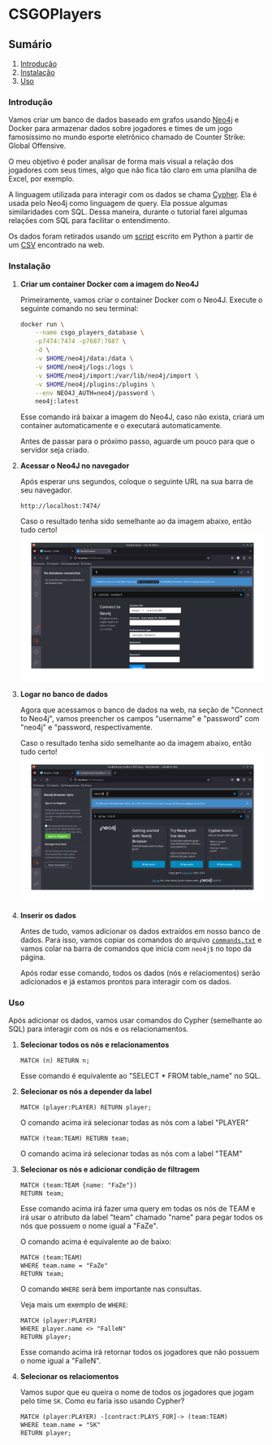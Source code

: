 # CSGOPlayers

## Sumário

1. [Introdução](#introdução)
2. [Instalação](#instalação)
3. [Uso](#uso)

### Introdução

Vamos criar um banco de dados baseado em grafos usando [Neo4j](https://neo4j.com/) e Docker
para armazenar dados sobre jogadores e times de um jogo famosíssimo no mundo
esporte eletrônico chamado de Counter Strike: Global Offensive.

O meu objetivo é poder analisar de forma mais visual a relação dos jogadores com
seus times, algo que não fica tão claro em uma planilha de Excel, por exemplo.

A linguagem utilizada para interagir com os dados se chama [Cypher](https://neo4j.com/developer/cypher/). Ela é usada pelo Neo4j como linguagem de query. Ela possue algumas similaridades com SQL. Dessa maneira, durante o tutorial farei algumas relações com SQL para facilitar o entendimento.

Os dados foram retirados usando um [script](./extract_players.py) escrito em Python a partir de um [CSV](./csgo_players.csv) encontrado na web.

### Instalação

1. **Criar um container Docker com a imagem do Neo4J**

   Primeiramente, vamos criar o container Docker com o Neo4J. Execute o seguinte comando no seu terminal:

   ```bash
   docker run \
       --name csgo_players_database \
       -p7474:7474 -p7687:7687 \
       -d \
       -v $HOME/neo4j/data:/data \
       -v $HOME/neo4j/logs:/logs \
       -v $HOME/neo4j/import:/var/lib/neo4j/import \
       -v $HOME/neo4j/plugins:/plugins \
       --env NEO4J_AUTH=neo4j/password \
       neo4j:latest
   ```

   Esse comando irá baixar a imagem do Neo4J, caso não exista, criará um container
   automaticamente e o executará automaticamente.

   Antes de passar para o próximo passo, aguarde um pouco para que o servidor seja
   criado.

2. **Acessar o Neo4J no navegador**

   Após esperar uns segundos, coloque o seguinte URL na sua barra de seu navegador.

   ```
   http://localhost:7474/
   ```

   Caso o resultado tenha sido semelhante ao da imagem abaixo, então tudo certo!
   ![neo4j](./screenshots/main_menu_neo4j.png)

3. **Logar no banco de dados**

   Agora que acessamos o banco de dados na web, na seção de "Connect to Neo4j",
   vamos preencher os campos "username" e "password" com "neo4j" e "password, respectivamente.

   Caso o resultado tenha sido semelhante ao da imagem abaixo, então tudo certo!
   ![neo4j_logged](./screenshots/neo4j_logged.png)

4. **Inserir os dados**

   Antes de tudo, vamos adicionar os dados extraídos em nosso banco de dados. Para isso, vamos copiar os comandos do
   arquivo [`commands.txt`](./commands.txt) e vamos colar na barra de comandos que inicia com `neo4j$` no topo
   da página.

   Após rodar esse comando, todos os dados (nós e relaciomentos) serão adicionados e já estamos prontos para
   interagir com os dados.

### Uso

Após adicionar os dados, vamos usar comandos do Cypher (semelhante ao SQL) para interagir
com os nós e os relacionamentos.

1. **Selecionar todos os nós e relacionamentos**

   ```cypher
   MATCH (n) RETURN n;
   ```

   Esse comando é equivalente ao "SELECT \* FROM table_name" no SQL.

2. **Selecionar os nós a depender da label**

   ```cypher
   MATCH (player:PLAYER) RETURN player;
   ```

   O comando acima irá selecionar todas as nós com a label "PLAYER"

   ```cypher
   MATCH (team:TEAM) RETURN team;
   ```

   O comando acima irá selecionar todas as nós com a label "TEAM"

3. **Selecionar os nós e adicionar condição de filtragem**

   ```cypher
   MATCH (team:TEAM {name: "FaZe"})
   RETURN team;
   ```

   Esse comando acima irá fazer uma query em todas os nós de TEAM e irá usar o atributo
   da label "team" chamado "name" para pegar todos os nós que possuem o nome igual a
   "FaZe".

   O comando acima é equivalente ao de baixo:

   ```cypher
   MATCH (team:TEAM) 
   WHERE team.name = "FaZe"
   RETURN team;
   ```

   O comando `WHERE` será bem importante nas consultas.

   Veja mais um exemplo de `WHERE`:

   ```cypher
   MATCH (player:PLAYER)
   WHERE player.name <> "FalleN" 
   RETURN player;
   ```

   Esse comando acima irá retornar todos os jogadores que não possuem o nome igual a "FalleN".

4. **Selecionar os relaciomentos**

   Vamos supor que eu queira o nome de todos os jogadores que jogam pelo time `SK`. Como eu
   faria isso usando Cypher?

   ```cypher
   MATCH (player:PLAYER) -[contract:PLAYS_FOR]-> (team:TEAM) 
   WHERE team.name = "SK" 
   RETURN player;
   ```
